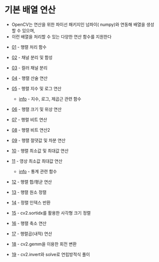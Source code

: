 # 기본 배열 연산 

- OpenCV는 연산을 위한 파이선 패키지인 넘파이( numpy)와 연동해 배열을 생성할 수 있으며, 
- 이런 배열을 처리할 수 있는 다양한 연산 함수를 지원한다

* [01](mat_array.ipynb) - 행렬 처리 함수

* [02](02.mat_channel.ipynb) - 채널 분리 및 함성

* [03](03.image_channels.ipynb) - 컬러 채널 분리

* [04](arithmethic.ipynb) - 행렬 산술 연산

* [05](exp_log.ipynb) - 행렬 지수 및 로그 연산
    * [info](exp_log_magnitude_info.ipynb) - 지수, 로그, 제곱근 관련 함수
* [06](magnitude.ipynb) - 행렬 크기 및 위상 연산
    
* [07](07.bitwise_op.ipynb) - 행렬 비트 연산

* [08](08.bitwise_overlap.ipynb) - 행렬 비트 연산2

* [09](09.mat_abs.ipynb) - 행렬 절댓값 및 차분 연산

* [10](10.mat_min_max.ipynb) - 행렬 최소값 및 최대값 연산

* [11](11.image_min_max.ipynb) - 영상 최소값 최대값 연산

    * [info](statistics_info.ipynb) - 통계 관련 함수 
* [12](12.sum_avg.ipynb) - 행렬 합/평균 연산

* [13](13.sort.ipynb) - 행렬 원소 정렬

* [14](14.sortidx.ipynb) - 정렬 인덱스 반환

* [15](15.sortidx_rect.ipynb) - cv2.sortidx를 활용한 사각형 크기 정렬

* [16](16.mat_reduce.ipynb) - 행렬 축소 연산

* [17](17.gemm.ipynb) - 행렬곱(내적) 연산

* [18](18.point_transform.ipynb) - cv2.gemm을 이용한 회전 변환

* [19](20.equation.ipynb) - cv2.invert와 solve로 연립방적식 풀이
 